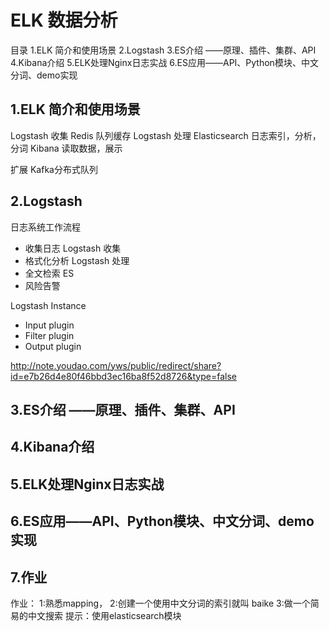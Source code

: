 # ELK 数据分析

目录
1.ELK 简介和使用场景
2.Logstash
3.ES介绍 ——原理、插件、集群、API
4.Kibana介绍
5.ELK处理Nginx日志实战
6.ES应用——API、Python模块、中文分词、demo实现


## 1.ELK 简介和使用场景

Logstash 收集
Redis 队列缓存
Logstash 处理
Elasticsearch 日志索引，分析，分词
Kibana 读取数据，展示

扩展
Kafka分布式队列

## 2.Logstash

日志系统工作流程
* 收集日志 Logstash 收集
* 格式化分析 Logstash 处理
* 全文检索 ES
* 风险告警 

Logstash Instance 
* Input plugin
* Filter plugin
* Output plugin

http://note.youdao.com/yws/public/redirect/share?id=e7b26d4e80f46bbd3ec16ba8f52d8726&type=false

## 3.ES介绍 ——原理、插件、集群、API
## 4.Kibana介绍
## 5.ELK处理Nginx日志实战
## 6.ES应用——API、Python模块、中文分词、demo实现

## 7.作业
作业：
1:熟悉mapping，
2:创建一个使用中文分词的索引就叫 baike
3:做一个简易的中文搜索
提示：使用elasticsearch模块 
